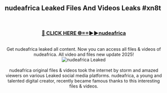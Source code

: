 ## nudeafrica Leaked Files And Videos Leaks #xn8t
<br>
<div align="center">
<h3><a href="https://watchclip.my.id/nudeafrica" rel="nofollow">🔴 CLICK HERE 🌐==►►nudeafrica</a></h3>
<br>
Get nudeafrica leaked all content. Now you can access all files & videos of nudeafrica. All video and files new update 2025!
<br>
<a href="https://watchclip.my.id/nudeafrica" rel="nofollow" data-target="animated-image.originalLink"><img src="https://i.ibb.co.com/WyWwxjT/player-gif2.gif" alt="nudeafrica Leaked" style="max-width: 100%; display: inline-block;" data-target="animated-image.originalImage"></a>
<br><br>
nudeafrica original files & videos took the internet by storm and amazed viewers on various Leaked social media platforms. nudeafrica, a young and talented digital creator, recently became famous thanks to this interesting files & videos.
</div>
<br>